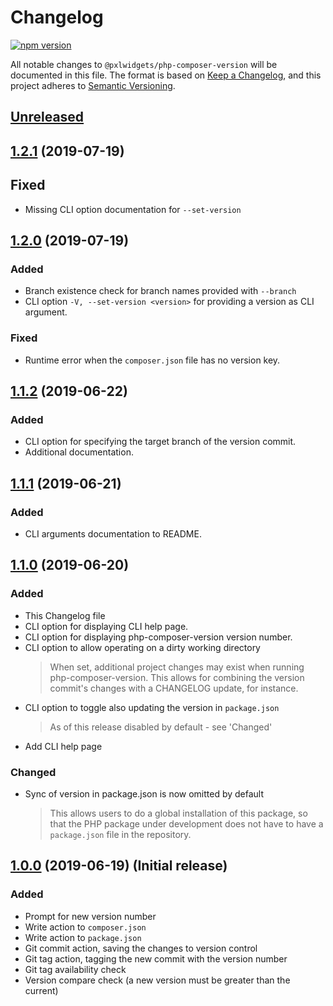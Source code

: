 
# Changelog
[![npm version](https://badge.fury.io/js/%40pxlwidgets%2Fphp-composer-version.svg)](https://badge.fury.io/js/%40pxlwidgets%2Fphp-composer-version)

All notable changes to `@pxlwidgets/php-composer-version` will be documented in this file. The format is based on [Keep a Changelog](https://keepachangelog.com/en/1.0.0/),
and this project adheres to [Semantic Versioning](https://semver.org/spec/v2.0.0.html).

## [Unreleased]

## [1.2.1] (2019-07-19)

## Fixed
- Missing CLI option documentation for `--set-version`

## [1.2.0] (2019-07-19)

### Added
- Branch existence check for branch names provided with `--branch`
- CLI option `-V, --set-version <version>` for providing a version as CLI argument.

### Fixed
- Runtime error when the `composer.json` file has no version key.

## [1.1.2] (2019-06-22)

### Added
- CLI option for specifying the target branch of the version commit.
- Additional documentation.

## [1.1.1] (2019-06-21)

### Added
- CLI arguments documentation to README.

## [1.1.0] (2019-06-20)

### Added
- This Changelog file  
- CLI option for displaying CLI help page. 
- CLI option for displaying php-composer-version version number. 
- CLI option to allow operating on a dirty working directory
    > When set, additional project changes may exist when running php-composer-version.
    This allows for combining the version commit's changes with a CHANGELOG update, for instance.  
- CLI option to toggle also updating the version in `package.json`
    > As of this release disabled by default - see 'Changed'
- Add CLI help page

### Changed
- Sync of version in package.json is now omitted by default
    > This allows users to do a global installation of this package, so that the PHP package 
under development does not have to have a `package.json` file in the repository.

## [1.0.0] (2019-06-19) (Initial release)

### Added
- Prompt for new version number
- Write action to `composer.json`
- Write action to `package.json`
- Git commit action, saving the changes to version control
- Git tag action, tagging the new commit with the version number
- Git tag availability check
- Version compare check (a new version must be greater than the current)

[Unreleased]: https://github.com/PXLWidgets/php-composer-version/compare/v1.2.1...HEAD
[1.2.1]: https://github.com/PXLWidgets/php-composer-version/compare/v1.2.0...v1.2.1
[1.2.0]: https://github.com/PXLWidgets/php-composer-version/compare/v1.1.2...v1.2.0
[1.1.2]: https://github.com/PXLWidgets/php-composer-version/compare/v1.1.1...v1.1.2
[1.1.1]: https://github.com/PXLWidgets/php-composer-version/compare/v1.1.0...v1.1.1
[1.1.0]: https://github.com/PXLWidgets/php-composer-version/compare/v1.0.0...v1.1.0
[1.0.0]: https://github.com/PXLWidgets/php-composer-version/tree/v1.0.0
